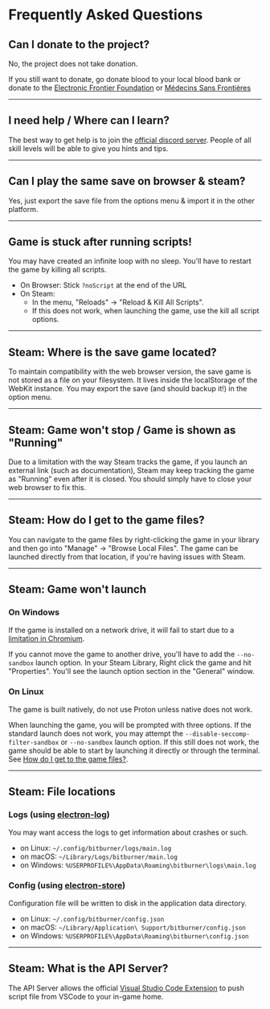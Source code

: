 # Frequently Asked Questions

## Can I donate to the project?

No, the project does not take donation.

If you still want to donate, go donate blood to your local blood bank or donate to the [Electronic Frontier Foundation](https://www.eff.org/) or [Médecins Sans Frontières](https://www.msf.org/)

---

## I need help / Where can I learn?

The best way to get help is to join the [official discord server](https://discord.gg/TFc3hKD). People of all skill levels will be able to give you hints and tips.

---

## Can I play the same save on browser & steam?

Yes, just export the save file from the options menu & import it in the other platform.

---

## Game is stuck after running scripts!

You may have created an infinite loop with no sleep. You'll have to restart the game by killing all scripts.

- On Browser: Stick `?noScript` at the end of the URL
- On Steam:
  - In the menu, "Reloads" -> "Reload & Kill All Scripts".
  - If this does not work, when launching the game, use the kill all script options.

---

## Steam: Where is the save game located?

To maintain compatibility with the web browser version, the save game is not stored as a file on your filesystem. It lives inside the localStorage of the WebKit instance. You may export the save (and should backup it!) in the option menu.

---

## Steam: Game won't stop / Game is shown as "Running"

Due to a limitation with the way Steam tracks the game, if you launch an external link (such as documentation), Steam may keep tracking the game as "Running" even after it is closed. You should simply have to close your web browser to fix this.

---

## Steam: How do I get to the game files? <a name="game-files"></a>

You can navigate to the game files by right-clicking the game in your library and then go into "Manage" -> "Browse Local Files". The game can be launched directly from that location, if you're having issues with Steam.

---

## Steam: Game won't launch

### **On Windows**

If the game is installed on a network drive, it will fail to start due to a [limitation in Chromium](https://github.com/electron/electron/issues/27356).

If you cannot move the game to another drive, you'll have to add the `--no-sandbox` launch option. In your Steam Library, Right click the game and hit "Properties". You'll see the launch option section in the "General" window.

### **On Linux**

The game is built natively, do not use Proton unless native does not work.

When launching the game, you will be prompted with three options. If the standard launch does not work, you may attempt the `--disable-seccomp-filter-sandbox` or `--no-sandbox` launch option. If this still does not work, the game should be able to start by launching it directly or through the terminal. See [How do I get to the game files?](#game-files).

---

## Steam: File locations

### Logs (using [electron-log](https://github.com/megahertz/electron-log#readme))

You may want access the logs to get information about crashes or such.

- on Linux: `~/.config/bitburner/logs/main.log`
- on macOS: `~/Library/Logs/bitburner/main.log`
- on Windows: `%USERPROFILE%\AppData\Roaming\bitburner\logs\main.log`

### Config (using [electron-store](https://github.com/sindresorhus/electron-store#readme))

Configuration file will be written to disk in the application data directory.

- on Linux: `~/.config/bitburner/config.json`
- on macOS: `~/Library/Application\ Support/bitburner/config.json`
- on Windows: `%USERPROFILE%\AppData\Roaming\bitburner\config.json`

---

## Steam: What is the API Server?

The API Server allows the official [Visual Studio Code Extension](https://github.com/bitburner-official/bitburner-vscode) to push script file from VSCode to your in-game home.
